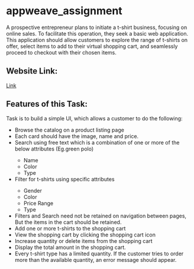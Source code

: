 # appweave_assignment
A prospective entrepreneur plans to initiate a t-shirt business, focusing on online sales. To facilitate this operation, they seek a basic web application. This application should allow customers to explore the range of t-shirts on offer, select items to add to their virtual shopping cart, and seamlessly proceed to checkout with their chosen items.<br>
<h2>Website Link:</h2><a href="https://tejaappweave.netlify.app">Link</a>
<h2>Features of this Task: </h2>
<p>Task is to build a simple UI, which allows a customer to do the following:</p>
<ul>
<li>Browse the catalog on a product listing page</li>
<li>Each card should have the image, name and price.</li>
<li>Search using free text which is a combination of one or more of the below attributes (Eg.green polo)</li>
<ul>
  <li>Name</li>
  <li>Color</li>
  <li>Type</li>
</ul>
<li>Filter for t-shirts using specific attributes</li>
<ul>
  <li>Gender</li>
  <li>Color</li>
  <li>Price Range</li>
  <li>Type</li>
</ul>
<li>Filters and Search need not be retained on navigation between pages, But the items in the cart should be retained.</li>
<li>Add one or more t-shirts to the shopping cart</li>
<li>View the shopping cart by clicking the shopping cart icon</li>
<li>Increase quantity or delete items from the shopping cart</li>
<li>Display the total amount in the shopping cart.</li>
<li>Every t-shirt type has a limited quantity. If the customer tries to order more than the available quantity, an error message should appear.</li>
</ul>
